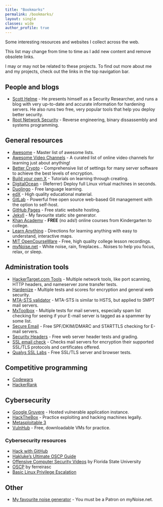 ```yaml
---
title: "Bookmarks"
permalink: /bookmarks/
layout: single
classes: wide
author_profile: true
---
```

Some interesting resources and websites I collect across the web.

This list may change from time to time as I add new content and remove obsolete
links.

I may or may not be related to these projects. To find out more about me and my
projects, check out the links in the top navigation bar.

## People and blogs

- [Scott Helme](https://scotthelme.co.uk) - He presents himself as a Security Researcher, and runs a blog with very up-to-date and accurate information for hardening servers. He also runs two free, very popular tools that help you deploy better security.
- [Root Network Security](https://www.rootnetsec.com/) - Reverse engineering, binary dissassembly and systems programming.

## General resources

- [Awesome](https://github.com/sindresorhus/awesome) - Master list of awesome lists.
- [Awesome Video Channels](https://github.com/L1Cafe/Awesome-Video-Channels) - A curated list of online video channels for learning just about anything!
- [Better Crypto](https://bettercrypto.org) - Comprehensive list of settings for many server software to achieve the best levels of encryption.
- [Build your own X](https://github.com/danistefanovic/build-your-own-x) - Tutorials on learning through creating.
- [DigitalOcean](https://m.do.co/c/7b24f032f8cc) - (Referrer) Deploy full Linux virtual machines in seconds.
- [Duolingo](https://www.duolingo.com) - Free language learning.
- [edX](https://www.edx.org) - High quality educational material.
- [GitLab](https://gitlab.com) - Powerful free open source web-based Git management with the option to self-host.
- [GitHub Pages](https://pages.github.com/) - Free static website hosting.
- [Jekyll](https://jekyllrb.com/) - My favourite static site generator.
- [Khan Academy](https://www.khanacademy.org/) - **FREE** (no ads!) online courses from Kindergarten to college.
- [Learn Anything](https://learn-anything.xyz/) - Directions for learning anything with easy to understand, interactive maps.
- [MIT OpenCourseWare](https://ocw.mit.edu/index.htm) - Free, high quality college lesson recordings.
- [myNoise.net](https://mynoise.net/) - White noise, rain, fireplaces... Noises to help you focus, relax, or sleep.

## Administration tools

- [HackerTarget.com Tools](https://hackertarget.com/ip-tools/) - Multiple network tools, like port scanning, HTTP headers, and nameserver zone transfer tests.
- [Hardenize](https://www.hardenize.com) - Multiple tests and scores for encryption and general web security.
- [MTA-STS validator](https://aykevl.nl/apps/mta-sts/) - MTA-STS is similar to HSTS, but applied to SMPT mail servers.
- [MxToolbox](https://mxtoolbox.com) - Multiple tests for mail servers, especially spam list checking for seeing if your E-mail server is tagged as a spammer by some list.
- [Secure Email](https://www.checktls.com/#test) - Free SPF/DKIM/DMARC and STARTTLS checking for E-mail servers.
- [Security Headers](https://securityheaders.com) - Free web server header tests and grading.
- [SSL email check](https://ssl-tools.net/mailservers/kydara.com) - Checks mail servers for encryption their supported SSL/TLS protocols and certificates offered.
- [Qualys SSL Labs](https://www.ssllabs.com/) - Free SSL/TLS server and browser tests.

## Competitive programming

- [Codewars](https://www.codewars.com/dashboard)
- [HackerRank](https://www.hackerrank.com/dashboard)

## Cybersecurity

- [Google Gruyere](http://google-gruyere.appspot.com) - Hosted vulnerable application instance.
- [HackTheBox](https://www.hackthebox.eu) - Practice exploiting and hacking machines legally.
- [Metasploitable 3](https://github.com/rapid7/metasploitable3)
- [VulnHub](https://www.vulnhub.com) - Free, downloadable VMs for practice.

### Cybersecurity resources

- [Hack with GitHub](https://github.com/Hack-with-Github)
- [Hakluke’s Ultimate OSCP Guide](https://medium.com/@hakluke/haklukes-ultimate-oscp-guide-part-3-practical-hacking-tips-and-tricks-c38486f5fc97)
- [Offensive Computer Security Videos](https://www.cs.fsu.edu/%7Eredwood/OffensiveComputerSecurity/lectures.html) by Florida State University
- [OSCP](https://github.com/ferreirasc/oscp) by ferreirasc
- [Basic Linux Privilege Escalation](https://blog.g0tmi1k.com/2011/08/basic-linux-privilege-escalation/)

## Other

- [My favourite noise generator](https://mynoise.net/superGenerator.php?g1=windSeaRainNoiseGenerator.php%3Fc%3D3%26l%3D9958000000400029000041%26a%3D4%26am%3D3%26d%3D0&g2=pebbleBeachNoiseGenerator.php%3Fc%3D3%26l%3D8053342110030000000000%26d%3D0&g3=romanBathWhiteNoiseGenerator.php%3Fc%3D3%26l%3D0000003040300000000041%26a%3D4%26am%3D5%26d%3D0&g4=dataCenterNoiseGenerator.php%3Fc%3D3%26l%3D1012141516182224252841%26a%3D4%26am%3D5%26d%3D0&g5=thunderNoiseGenerator.php%3Fc%3D3%26l%3D5759666372000000003041%26a%3D4%26am%3D4%26d%3D0&yt=2TQ4a31VSoI) - You must be a Patron on myNoise.net.
